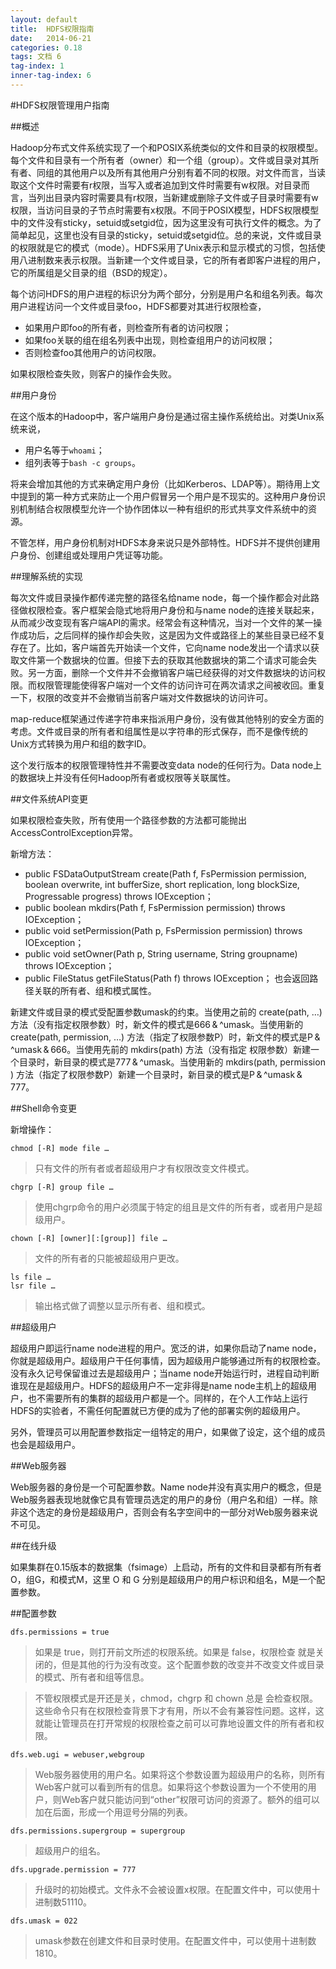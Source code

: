```yaml
---
layout: default
title:  HDFS权限指南
date:   2014-06-21
categories: 0.18
tags: 文档 6
tag-index: 1
inner-tag-index: 6
---
```


#HDFS权限管理用户指南

##概述

Hadoop分布式文件系统实现了一个和POSIX系统类似的文件和目录的权限模型。每个文件和目录有一个所有者（owner）和一个组（group）。文件或目录对其所有者、同组的其他用户以及所有其他用户分别有着不同的权限。对文件而言，当读取这个文件时需要有r权限，当写入或者追加到文件时需要有w权限。对目录而言，当列出目录内容时需要具有r权限，当新建或删除子文件或子目录时需要有w权限，当访问目录的子节点时需要有x权限。不同于POSIX模型，HDFS权限模型中的文件没有sticky，setuid或setgid位，因为这里没有可执行文件的概念。为了简单起见，这里也没有目录的sticky，setuid或setgid位。总的来说，文件或目录的权限就是它的模式（mode）。HDFS采用了Unix表示和显示模式的习惯，包括使用八进制数来表示权限。当新建一个文件或目录，它的所有者即客户进程的用户，它的所属组是父目录的组（BSD的规定）。

每个访问HDFS的用户进程的标识分为两个部分，分别是用户名和组名列表。每次用户进程访问一个文件或目录foo，HDFS都要对其进行权限检查，

* 如果用户即foo的所有者，则检查所有者的访问权限；
* 如果foo关联的组在组名列表中出现，则检查组用户的访问权限；
* 否则检查foo其他用户的访问权限。

如果权限检查失败，则客户的操作会失败。

##用户身份

在这个版本的Hadoop中，客户端用户身份是通过宿主操作系统给出。对类Unix系统来说，

* 用户名等于`whoami`；
* 组列表等于`bash -c groups`。

将来会增加其他的方式来确定用户身份（比如Kerberos、LDAP等）。期待用上文中提到的第一种方式来防止一个用户假冒另一个用户是不现实的。这种用户身份识别机制结合权限模型允许一个协作团体以一种有组织的形式共享文件系统中的资源。

不管怎样，用户身份机制对HDFS本身来说只是外部特性。HDFS并不提供创建用户身份、创建组或处理用户凭证等功能。

##理解系统的实现

每次文件或目录操作都传递完整的路径名给name node，每一个操作都会对此路径做权限检查。客户框架会隐式地将用户身份和与name node的连接关联起来，从而减少改变现有客户端API的需求。经常会有这种情况，当对一个文件的某一操作成功后，之后同样的操作却会失败，这是因为文件或路径上的某些目录已经不复存在了。比如，客户端首先开始读一个文件，它向name node发出一个请求以获取文件第一个数据块的位置。但接下去的获取其他数据块的第二个请求可能会失败。另一方面，删除一个文件并不会撤销客户端已经获得的对文件数据块的访问权限。而权限管理能使得客户端对一个文件的访问许可在两次请求之间被收回。重复一下，权限的改变并不会撤销当前客户端对文件数据块的访问许可。

map-reduce框架通过传递字符串来指派用户身份，没有做其他特别的安全方面的考虑。文件或目录的所有者和组属性是以字符串的形式保存，而不是像传统的Unix方式转换为用户和组的数字ID。

这个发行版本的权限管理特性并不需要改变data node的任何行为。Data node上的数据块上并没有任何Hadoop所有者或权限等关联属性。

##文件系统API变更

如果权限检查失败，所有使用一个路径参数的方法都可能抛出AccessControlException异常。

新增方法：

* public FSDataOutputStream create(Path f, FsPermission permission, boolean overwrite, int bufferSize, short replication, long blockSize, Progressable progress) throws IOException；
* public boolean mkdirs(Path f, FsPermission permission) throws IOException；
* public void setPermission(Path p, FsPermission permission) throws IOException；
* public void setOwner(Path p, String username, String groupname) throws IOException；
* public FileStatus getFileStatus(Path f) throws IOException； 也会返回路径关联的所有者、组和模式属性。

新建文件或目录的模式受配置参数umask的约束。当使用之前的 create(path, …) 方法（没有指定权限参数）时，新文件的模式是666 & ^umask。当使用新的 create(path, permission, …) 方法（指定了权限参数P）时，新文件的模式是P & ^umask & 666。当使用先前的 mkdirs(path) 方法（没有指定 权限参数）新建一个目录时，新目录的模式是777 & ^umask。当使用新的 mkdirs(path, permission ) 方法（指定了权限参数P）新建一个目录时，新目录的模式是P & ^umask & 777。

##Shell命令变更

新增操作：

	chmod [-R] mode file …

> 只有文件的所有者或者超级用户才有权限改变文件模式。

	chgrp [-R] group file …

> 使用chgrp命令的用户必须属于特定的组且是文件的所有者，或者用户是超级用户。

	chown [-R] [owner][:[group]] file …

> 文件的所有者的只能被超级用户更改。

	ls file …
	lsr file …

> 输出格式做了调整以显示所有者、组和模式。

##超级用户

超级用户即运行name node进程的用户。宽泛的讲，如果你启动了name node，你就是超级用户。超级用户干任何事情，因为超级用户能够通过所有的权限检查。没有永久记号保留谁过去是超级用户；当name node开始运行时，进程自动判断谁现在是超级用户。HDFS的超级用户不一定非得是name node主机上的超级用户，也不需要所有的集群的超级用户都是一个。同样的，在个人工作站上运行HDFS的实验者，不需任何配置就已方便的成为了他的部署实例的超级用户。

另外，管理员可以用配置参数指定一组特定的用户，如果做了设定，这个组的成员也会是超级用户。

##Web服务器

Web服务器的身份是一个可配置参数。Name node并没有真实用户的概念，但是Web服务器表现地就像它具有管理员选定的用户的身份（用户名和组）一样。除非这个选定的身份是超级用户，否则会有名字空间中的一部分对Web服务器来说不可见。

##在线升级

如果集群在0.15版本的数据集（fsimage）上启动，所有的文件和目录都有所有者O，组G，和模式M，这里 O 和 G 分别是超级用户的用户标识和组名，M是一个配置参数。

##配置参数

	dfs.permissions = true

> 如果是 true，则打开前文所述的权限系统。如果是 false，权限检查 就是关闭的，但是其他的行为没有改变。这个配置参数的改变并不改变文件或目录的模式、所有者和组等信息。

> 不管权限模式是开还是关，chmod，chgrp 和 chown 总是 会检查权限。这些命令只有在权限检查背景下才有用，所以不会有兼容性问题。这样，这就能让管理员在打开常规的权限检查之前可以可靠地设置文件的所有者和权限。

	dfs.web.ugi = webuser,webgroup

> Web服务器使用的用户名。如果将这个参数设置为超级用户的名称，则所有Web客户就可以看到所有的信息。如果将这个参数设置为一个不使用的用户，则Web客户就只能访问到“other”权限可访问的资源了。额外的组可以加在后面，形成一个用逗号分隔的列表。

	dfs.permissions.supergroup = supergroup

> 超级用户的组名。

	dfs.upgrade.permission = 777

> 升级时的初始模式。文件永不会被设置x权限。在配置文件中，可以使用十进制数51110。

	dfs.umask = 022

> umask参数在创建文件和目录时使用。在配置文件中，可以使用十进制数1810。